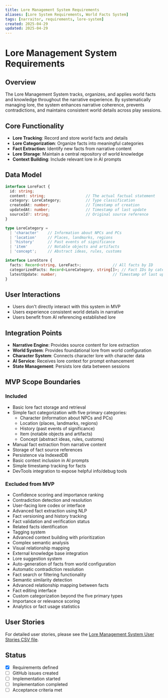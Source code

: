 ```yaml
---
title: Lore Management System Requirements
aliases: [Lore System Requirements, World Facts System]
tags: [narraitor, requirements, lore-system]
created: 2025-04-29
updated: 2025-04-29
---
```


# Lore Management System Requirements

## Overview
The Lore Management System tracks, organizes, and applies world facts and knowledge throughout the narrative experience. By systematically managing lore, the system enhances narrative coherence, prevents contradictions, and maintains consistent world details across play sessions.

## Core Functionality
- **Lore Tracking**: Record and store world facts and details
- **Lore Categorization**: Organize facts into meaningful categories
- **Fact Extraction**: Identify new facts from narrative content
- **Lore Storage**: Maintain a central repository of world knowledge
- **Context Building**: Include relevant lore in AI prompts

## Data Model

```typescript
interface LoreFact {
  id: string;
  content: string;                  // The actual factual statement
  category: LoreCategory;           // Type classification
  createdAt: number;                // Timestamp of creation
  updatedAt: number;                // Timestamp of last update
  sourceId?: string;                // Original source reference
}

type LoreCategory = 
  | 'character'    // Information about NPCs and PCs
  | 'location'     // Places, landmarks, regions
  | 'history'      // Past events of significance
  | 'item'         // Notable objects and artifacts
  | 'concept';     // Abstract ideas, rules, customs

interface LoreStore {
  facts: Record<string, LoreFact>;              // All facts by ID
  categorizedFacts: Record<LoreCategory, string[]>; // Fact IDs by category
  latestUpdate: number;                         // Timestamp of last update
}
```

## User Interactions
- Users don't directly interact with this system in MVP
- Users experience consistent world details in narrative
- Users benefit from AI referencing established lore

## Integration Points
- **Narrative Engine**: Provides source content for lore extraction
- **World System**: Provides foundational lore from world configuration
- **Character System**: Connects character lore with character data
- **AI Service**: Receives lore context for prompt enhancement
- **State Management**: Persists lore data between sessions

## MVP Scope Boundaries

### Included
- Basic lore fact storage and retrieval
- Simple fact categorization with five primary categories:
  - Character (information about NPCs and PCs)
  - Location (places, landmarks, regions)
  - History (past events of significance)
  - Item (notable objects and artifacts)
  - Concept (abstract ideas, rules, customs)
- Manual fact extraction from narrative content
- Storage of fact source references
- Persistence via IndexedDB
- Basic context inclusion in AI prompts
- Simple timestamp tracking for facts
- DevTools integration to expose helpful info/debug tools

### Excluded from MVP
- Confidence scoring and importance ranking
- Contradiction detection and resolution
- User-facing lore codex or interface
- Advanced fact extraction using NLP
- Fact versioning and history tracking
- Fact validation and verification status
- Related facts identification
- Tagging system
- Advanced context building with prioritization
- Complex semantic analysis
- Visual relationship mapping
- External knowledge base integration
- Lore suggestion system
- Auto-generation of facts from world configuration
- Automatic contradiction resolution
- Fact search or filtering functionality
- Semantic similarity detection
- Advanced relationship mapping between facts
- Fact editing interface
- Custom categorization beyond the five primary types
- Importance or relevance scoring
- Analytics or fact usage statistics

## User Stories
For detailed user stories, please see the [Lore Management System User Stories CSV file](./lore-management-system-user-stories.csv).

## Status
- [x] Requirements defined
- [ ] GitHub issues created
- [ ] Implementation started
- [ ] Implementation completed
- [ ] Acceptance criteria met